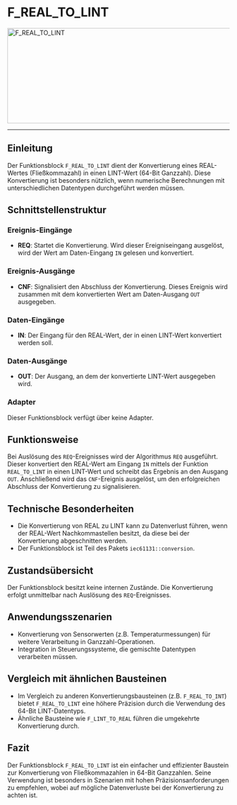 # F_REAL_TO_LINT

<img width="1433" height="216" alt="F_REAL_TO_LINT" src="https://github.com/user-attachments/assets/27a08bc4-5fb5-42da-95cd-5c700436c357" />

* * * * * * * * * *
## Einleitung
Der Funktionsblock `F_REAL_TO_LINT` dient der Konvertierung eines REAL-Wertes (Fließkommazahl) in einen LINT-Wert (64-Bit Ganzzahl). Diese Konvertierung ist besonders nützlich, wenn numerische Berechnungen mit unterschiedlichen Datentypen durchgeführt werden müssen.

## Schnittstellenstruktur

### **Ereignis-Eingänge**
- **REQ**: Startet die Konvertierung. Wird dieser Ereigniseingang ausgelöst, wird der Wert am Daten-Eingang `IN` gelesen und konvertiert.

### **Ereignis-Ausgänge**
- **CNF**: Signalisiert den Abschluss der Konvertierung. Dieses Ereignis wird zusammen mit dem konvertierten Wert am Daten-Ausgang `OUT` ausgegeben.

### **Daten-Eingänge**
- **IN**: Der Eingang für den REAL-Wert, der in einen LINT-Wert konvertiert werden soll.

### **Daten-Ausgänge**
- **OUT**: Der Ausgang, an dem der konvertierte LINT-Wert ausgegeben wird.

### **Adapter**
Dieser Funktionsblock verfügt über keine Adapter.

## Funktionsweise
Bei Auslösung des `REQ`-Ereignisses wird der Algorithmus `REQ` ausgeführt. Dieser konvertiert den REAL-Wert am Eingang `IN` mittels der Funktion `REAL_TO_LINT` in einen LINT-Wert und schreibt das Ergebnis an den Ausgang `OUT`. Anschließend wird das `CNF`-Ereignis ausgelöst, um den erfolgreichen Abschluss der Konvertierung zu signalisieren.

## Technische Besonderheiten
- Die Konvertierung von REAL zu LINT kann zu Datenverlust führen, wenn der REAL-Wert Nachkommastellen besitzt, da diese bei der Konvertierung abgeschnitten werden.
- Der Funktionsblock ist Teil des Pakets `iec61131::conversion`.

## Zustandsübersicht
Der Funktionsblock besitzt keine internen Zustände. Die Konvertierung erfolgt unmittelbar nach Auslösung des `REQ`-Ereignisses.

## Anwendungsszenarien
- Konvertierung von Sensorwerten (z.B. Temperaturmessungen) für weitere Verarbeitung in Ganzzahl-Operationen.
- Integration in Steuerungssysteme, die gemischte Datentypen verarbeiten müssen.

## Vergleich mit ähnlichen Bausteinen
- Im Vergleich zu anderen Konvertierungsbausteinen (z.B. `F_REAL_TO_INT`) bietet `F_REAL_TO_LINT` eine höhere Präzision durch die Verwendung des 64-Bit LINT-Datentyps.
- Ähnliche Bausteine wie `F_LINT_TO_REAL` führen die umgekehrte Konvertierung durch.

## Fazit
Der Funktionsblock `F_REAL_TO_LINT` ist ein einfacher und effizienter Baustein zur Konvertierung von Fließkommazahlen in 64-Bit Ganzzahlen. Seine Verwendung ist besonders in Szenarien mit hohen Präzisionsanforderungen zu empfehlen, wobei auf mögliche Datenverluste bei der Konvertierung zu achten ist.
